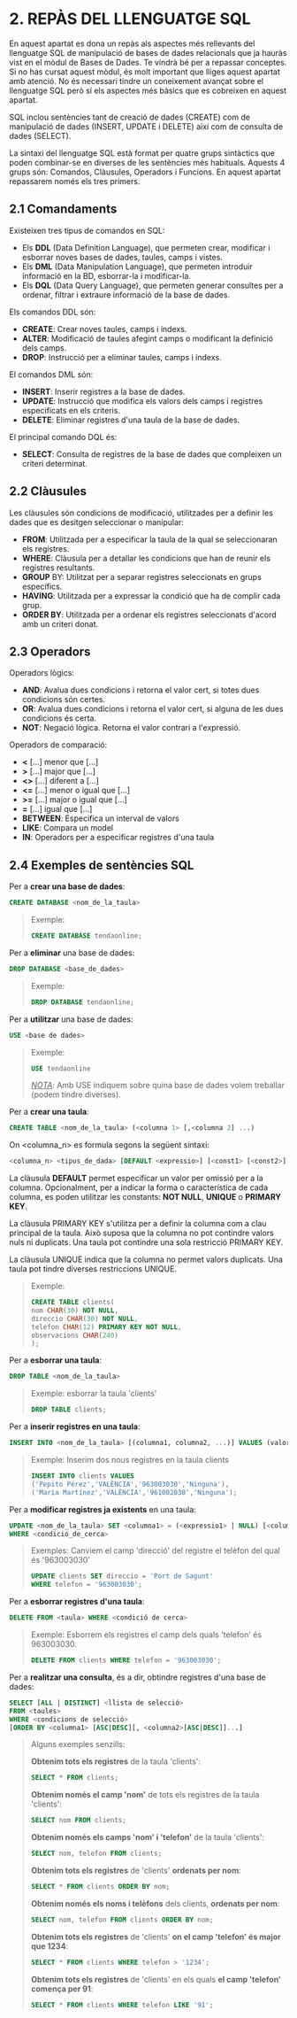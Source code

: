# 2. REPÀS DEL LLENGUATGE SQL

En aquest apartat es dona un repàs als aspectes més rellevants del llenguatge SQL de manipulació de bases de dades relacionals que ja hauràs vist en el mòdul de Bases de Dades. Te vindrà bé per a repassar conceptes. Si no has cursat aquest mòdul, és molt important que lliges aquest apartat amb atenció. No és necessari tindre un coneixement avançat sobre el llenguatge SQL però sí els aspectes més bàsics que es cobreixen en aquest apartat.

SQL inclou sentències tant de creació de dades (CREATE) com de manipulació de dades (INSERT, UPDATE i DELETE) així com de consulta de dades (SELECT).

La sintaxi del llenguatge SQL està format per quatre grups sintàctics que poden combinar-se en diverses de les sentències més habituals. Aquests 4 grups són: Comandos, Clàusules, Operadors i Funcions. En aquest apartat repassarem només els tres primers.

## 2.1 Comandaments

Existeixen tres tipus de comandos en SQL:

- Els **DDL** (Data Definition Language), que permeten crear, modificar i esborrar noves bases de dades, taules, camps i vistes.
- Els **DML** (Data Manipulation Language), que permeten introduir informació en la BD, esborrar-la i modificar-la.
- Els **DQL** (Data Query Language), que permeten generar consultes per a ordenar, filtrar i extraure informació de la base de dades.

Els comandos DDL són:

- **CREATE**:  Crear noves taules, camps i índexs.
- **ALTER**: Modificació de taules afegint camps o modificant la definició dels camps.
- **DROP**: Instrucció per a eliminar taules, camps i índexs.

El comandos DML són:

- **INSERT**: Inserir registres a la base de dades.
- **UPDATE**: Instrucció que modifica els valors dels camps i registres especificats en els criteris.
- **DELETE**: Eliminar registres d'una taula de la base de dades.

El principal comando DQL és:

- **SELECT**: Consulta de registres de la base de dades que compleixen un criteri determinat.

## 2.2 Clàusules

Les clàusules són condicions de modificació, utilitzades per a definir les dades que es desitgen seleccionar o manipular:

- **FROM**: Utilitzada per a especificar la taula de la qual se seleccionaran els registres.
- **WHERE**: Clàusula per a detallar les condicions que han de reunir els registres resultants.
- **GROUP** BY: Utilitzat per a separar registres seleccionats en grups específics.
- **HAVING**: Utilitzada per a expressar la condició que ha de complir cada grup.
- **ORDER BY**: Utilitzada per a ordenar els registres seleccionats d'acord amb un criteri donat.

## 2.3 Operadors

Operadors lògics:

- **AND**: Avalua dues condicions i retorna el valor cert, si totes dues condicions són certes.
- **OR**: Avalua dues condicions i retorna el valor cert, si alguna de les dues condicions és certa.
- **NOT**: Negació lògica. Retorna el valor contrari a l'expressió.

Operadors de comparació:

- **<** [...] menor que [...]
- **\>** [...] major que [...]
- **<>** [...] diferent a [...]
- **<=** [...] menor o igual que [...]
- **\>=** [...] major o igual que [...]
- **=** [...] igual que [...]
- **BETWEEN**: Especifica un interval de valors
- **LIKE**: Compara un model
- **IN**: Operadors per a especificar registres d'una taula

## 2.4 Exemples de sentències SQL

Per a **crear una base de dades**:

```sql
CREATE DATABASE <nom_de_la_taula>
```

>Exemple:
>
>```sql
>CREATE DATABASE tendaonline;
>```

Per a **eliminar** una base de dades:

```sql
DROP DATABASE <base_de_dades>
```

>Exemple:
>
>```sql
>DROP DATABASE tendaonline;
>```

Per a **utilitzar** una base de dades: 

```sql
USE <base de dades>
```

>Exemple:
>
>```sql
>USE tendaonline
>```
><i><u>NOTA</u></i>: Amb USE indiquem sobre quina base de dades volem treballar (podem tindre diverses).

Per a **crear una taula**: 

```sql
CREATE TABLE <nom_de_la_taula> (<columna 1> [,<columna 2] ...)
```

On \<columna_n> es formula segons la següent sintaxi:

```sql
<columna_n> <tipus_de_dada> [DEFAULT <expressio>] [<const1> [<const2>]...]
```

La clàusula **DEFAULT** permet especificar un valor per omissió per a la columna. Opcionalment, per a indicar la forma o característica de cada columna, es poden utilitzar les constants: **NOT NULL**, **UNIQUE** o **PRIMARY KEY**.

La clàusula PRIMARY KEY s'utilitza per a definir la columna com a clau principal de la taula. Això suposa que la columna no pot contindre valors nuls ni duplicats. Una taula pot contindre una sola restricció PRIMARY KEY.

La clàusula UNIQUE indica que la columna no permet valors duplicats. Una taula pot tindre diverses restriccions UNIQUE.

>Exemple:
>
>```sql
>CREATE TABLE clients(
>nom CHAR(30) NOT NULL,
>direccio CHAR(30) NOT NULL,
>telefon CHAR(12) PRIMARY KEY NOT NULL,
>observacions CHAR(240)
>);
>```

Per a **esborrar una taula**:

```sql
DROP TABLE <nom_de_la_taula>
```

>Exemple: esborrar la taula 'clients'
>
>```sql
>DROP TABLE clients;
>```

Per a **inserir registres en una taula**:

```sql
INSERT INTO <nom_de_la_taula> [(columna1, columna2, ...)] VALUES (valor1, valor2, ...);
```

>Exemple: Inserim dos nous registres en la taula clients
>
>```sql
>INSERT INTO clients VALUES 
>('Pepito Pérez','VALÈNCIA','963003030','Ninguna'), 
>('Maria Martínez','VALÈNCIA','961002030','Ninguna');
>```

Per a **modificar registres ja existents** en una taula:

```sql
UPDATE <nom_de_la_taula> SET <columna1> = (<expressio1> | NULL) [<columna2> = ...]...  
WHERE <condició_de_cerca>
```

>Exemples: Canviem el camp 'direcció' del registre el telèfon del qual és '963003030'
>
>```sql
>UPDATE clients SET direccio = 'Port de Sagunt'
>WHERE telefon = '963003030';
>```

Per a **esborrar registres d'una taula**:

```sql
DELETE FROM <taula> WHERE <condició de cerca>
```

>Exemple: Esborrem els registres el camp dels quals 'telefon' és 963003030.
>
>```sql
>DELETE FROM clients WHERE telefon = '963003030';
>```

Per a **realitzar una consulta**, és a dir, obtindre registres d'una base de dades:

```sql
SELECT [ALL | DISTINCT] <llista de selecció>
FROM <taules>
WHERE <condicions de selecció>
[ORDER BY <columna1> [ASC|DESC][, <columna2>[ASC|DESC]]...]
```

>Alguns exemples senzills:
>
>**Obtenim tots els registres** de la taula 'clients':
>
>```sql
>SELECT * FROM clients;
>```
>
>**Obtenim només el camp 'nom'** de tots els registres de la taula 'clients':
>
>```sql
>SELECT nom FROM clients;
>```
>
>**Obtenim només els camps 'nom' i 'telefon'** de la taula 'clients':
>
>```sql
>SELECT nom, telefon FROM clients;
>```
>
>**Obtenim tots els registres** de 'clients' **ordenats per nom**:
>
>```sql
>SELECT * FROM clients ORDER BY nom;
>```
>
>**Obtenim només els noms i telèfons** dels clients, **ordenats per nom**:
>
>```sql
>SELECT nom, telefon FROM clients ORDER BY nom;
>```
>
>**Obtenim tots els registres** de 'clients' **on el camp 'telefon' és major que 1234**:
>
>```sql
>SELECT * FROM clients WHERE telefon > '1234';
>```
>
>**Obtenim tots els registres** de 'clients' en els quals **el camp 'telefon' comença per 91**:
>
>```sql
>SELECT * FROM clients WHERE telefon LIKE '91';
>```
